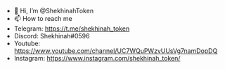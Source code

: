 - 👋 Hi, I’m @ShekhinahToken
- 📫 How to reach me 
- Telegram:  https://t.me/shekhinah_token
- Discord:   Shekhinah#0596
- Youtube:   https://www.youtube.com/channel/UC7WQuPWzvUUsVg7namDopDQ
- Instagram: https://www.instagram.com/shekhinah_token/

